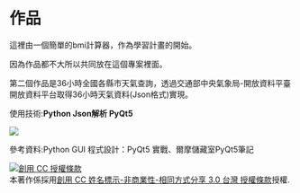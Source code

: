 # 作品
這裡由一個簡單的bmi計算器，作為學習計畫的開始。

因為作品都不大所以共同放在這個專案裡面。

第二個作品是36小時全國各縣市天氣查詢，透過交通部中央氣象局-開放資料平臺開放資料平台取得36小時天氣資料(Json格式)實現。

使用技術:<b>Python Json解析 PyQt5 </b>



<img src="https://scontent.ftpe7-4.fna.fbcdn.net/v/t1.0-9/75576359_835001153582802_3339220833645101056_n.jpg?_nc_cat=105&_nc_oc=AQnweUUksRwdH6Eu2_iX-9Ie9OYrQWlMPTs4HKtSc0PMaYWn2MtMAdjM630xTwEWoBbK0_O3ZQDVfUPi0qAyWGhI&_nc_ht=scontent.ftpe7-4.fna&oh=5ce5446b8f0b9e1f8efecfd2f5118489&oe=5E62C14E"></img>


參考資料:Python GUI 程式設計：PyQt5 實戰、爾摩儲藏室PyQt5筆記


<a rel="license" href="http://creativecommons.org/licenses/by-nc-sa/3.0/tw/"><img alt="創用 CC 授權條款" style="border-width:0" src="https://i.creativecommons.org/l/by-nc-sa/3.0/tw/88x31.png" /></a><br />本著作係採用<a rel="license" href="http://creativecommons.org/licenses/by-nc-sa/3.0/tw/">創用 CC 姓名標示-非商業性-相同方式分享 3.0 台灣 授權條款</a>授權.

